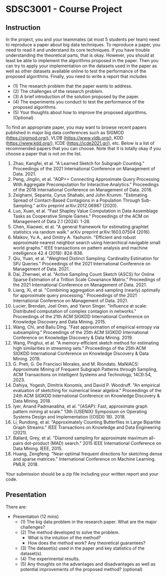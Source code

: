 # SDSC3001 - Course Project

## Instruction

In the project, you and your teammates (at most 5 students per team) need to reproduce a paper about big data techniques. To reproduce a paper, you need to read it and understand its core techniques. If you have trouble understanding the theoretical parts, that is okay. However, you should at least be able to implement the algorithms proposed in the paper. Then you can try to apply your implementation on the datasets used in the paper as well as other datasets available online to test the performance of the proposed algorithms. Finally, you need to write a report that includes

- (1) The research problem that the paper wants to address.
- (2) The challenges of the research problem.
- (3) A brief introduction of the solution proposed by the paper.
- (4) The experiments you conduct to test the performance of the proposed algorithms.
- (5) Your thoughts about how to improve the proposed algorithms. (Optional)

To find an appropriate paper, you may want to browse recent papers published in major big data conferences such as SIGMOD (<https://sigmod.org/>), VLDB (<https://www.vldb.org/>), KDD (<https://www.kdd.org/>), ICDE (<https://icde2021.gr/>), etc.  Below is a list of recommended papers that you can choose. Note that it is totally okay if you choose a paper that is not on the list.

1. Zhao, Kangfei, et al. "A Learned Sketch for Subgraph Counting." Proceedings of the 2021 International Conference on Management of Data. 2021.
2. Peng, Jinglin, et al. "AQP++ Connecting Approximate Query Processing With Aggregate Precomputation for Interactive Analytics." Proceedings of the 2018 International Conference on Management of Data. 2018.
3. Zeighami, Sepanta, Cyrus Shahabi, and John Krumm. "Estimating Spread of Contact-Based Contagions in a Population Through Sub-Sampling." arXiv preprint arXiv:2012.06987 (2020).
4. Luo, Xuan, et al. "Fast Shapley Value Computation in Data Assemblage Tasks as Cooperative Simple Games." Proceedings of the ACM on Management of Data 2.1 (2024): 1-28.
5. Chen, Xiaowei, et al. "A general framework for estimating graphlet statistics via random walk." arXiv preprint arXiv:1603.07504 (2016).
6. Malkov, Yu A., and Dmitry A. Yashunin. "Efficient and robust approximate nearest neighbor search using hierarchical navigable small world graphs." IEEE transactions on pattern analysis and machine intelligence 42.4 (2018): 824-836.
7. Qiu, Yuan, et al. "Weighted Distinct Sampling: Cardinality Estimation for SPJ Queries." Proceedings of the 2021 International Conference on Management of Data. 2021.
8. Dai, Zhenwei, et al. "Active Sampling Count Sketch (ASCS) for Online Sparse Estimation of a Trillion Scale Covariance Matrix." Proceedings of the 2021 International Conference on Management of Data. 2021.
9. Liang, Xi, et al. "Combining aggregation and sampling (nearly) optimally for approximate query processing." Proceedings of the 2021 International Conference on Management of Data. 2021.
10. Lucier, Brendan, Joel Oren, and Yaron Singer. "Influence at scale: Distributed computation of complex contagion in networks." Proceedings of the 21th ACM SIGKDD International Conference on Knowledge Discovery and Data Mining. 2015.
11. Wang, Chi, and Bailu Ding. "Fast approximation of empirical entropy via subsampling." Proceedings of the 25th ACM SIGKDD International Conference on Knowledge Discovery & Data Mining. 2019.
12. Wang, Pinghui, et al. "A memory-efficient sketch method for estimating high similarities in streaming sets." Proceedings of the 25th ACM SIGKDD International Conference on Knowledge Discovery & Data Mining. 2019.
13. G. Preti, G. De Francisci Morales, and M. Riondato. MaNIACS: Approximate Mining of Frequent Subgraph Patterns through Sampling, ACM Transactions on Intelligent Systems and Technology, 14(3):54, 2023.
14. Dahiya, Yogesh, Dimitris Konomis, and David P. Woodruff. "An empirical evaluation of sketching for numerical linear algebra." Proceedings of the 24th ACM SIGKDD International Conference on Knowledge Discovery & Data Mining. 2018.
15. Iyer, Anand Padmanabha, et al. "{ASAP}: Fast, approximate graph pattern mining at scale." 13th {USENIX} Symposium on Operating Systems Design and Implementation ({OSDI} 18). 2018.
16. Li, Rundong, et al. "Approximately Counting Butterflies in Large Bipartite Graph Streams." IEEE Transactions on Knowledge and Data Engineering (2021).
17. Ballard, Grey, et al. "Diamond sampling for approximate maximum all-pairs dot-product (MAD) search." 2015 IEEE International Conference on Data Mining. IEEE, 2015.
18. Huang, Zengfeng. "Near-optimal frequent directions for sketching dense and sparse matrices." International Conference on Machine Learning. PMLR, 2018.

Your submission should be a zip file including your written report and your code.

## Presentation

There are:

- Presentation (12 mins)
  - (1) The big data problem in the research paper. What are the major challenges?
  - (2) The method developed to solve the problem.
    - What is the intuition of the method?
    - How does the method work? Any theoretical guarantees?
  - (3) The dataset(s) used in the paper and key statistics of the dataset(s).
  - (4) The experimental results.
  - (5) Any thoughts on the advantages and disadvantages as well as potential improvements of the proposed method? (optional)
